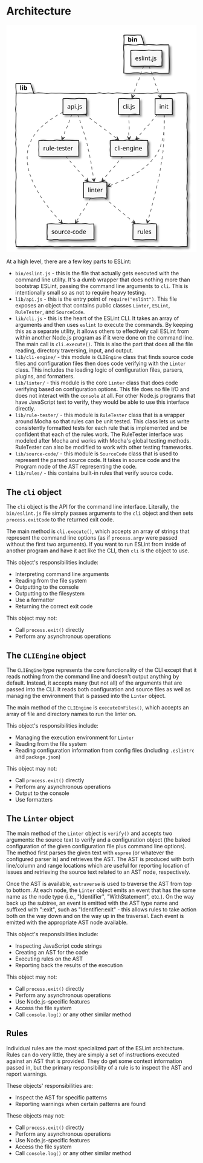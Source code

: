 # Architecture

<center><img alt="dependency graph" src="./architecture/dependency.svg"></center>

At a high level, there are a few key parts to ESLint:

* `bin/eslint.js` - this is the file that actually gets executed with the command line utility. It's a dumb wrapper that does nothing more than bootstrap ESLint, passing the command line arguments to `cli`. This is intentionally small so as not to require heavy testing.
* `lib/api.js` - this is the entry point of `require("eslint")`. This file exposes an object that contains public classes `Linter`, `ESLint`, `RuleTester`, and `SourceCode`.
* `lib/cli.js` - this is the heart of the ESLint CLI. It takes an array of arguments and then uses `eslint` to execute the commands. By keeping this as a separate utility, it allows others to effectively call ESLint from within another Node.js program as if it were done on the command line. The main call is `cli.execute()`. This is also the part that does all the file reading, directory traversing, input, and output.
* `lib/cli-engine/` - this module is `CLIEngine` class that finds source code files and configuration files then does code verifying with the `Linter` class. This includes the loading logic of configuration files, parsers, plugins, and formatters.
* `lib/linter/` - this module is the core `Linter` class that does code verifying based on configuration options. This file does no file I/O and does not interact with the `console` at all. For other Node.js programs that have JavaScript text to verify, they would be able to use this interface directly.
* `lib/rule-tester/` - this module is `RuleTester` class that is a wrapper around Mocha so that rules can be unit tested. This class lets us write consistently formatted tests for each rule that is implemented and be confident that each of the rules work. The RuleTester interface was modeled after Mocha and works with Mocha's global testing methods. RuleTester can also be modified to work with other testing frameworks.
* `lib/source-code/` - this module is `SourceCode` class that is used to represent the parsed source code. It takes in source code and the Program node of the AST representing the code.
* `lib/rules/` - this contains built-in rules that verify source code.

## The `cli` object

The `cli` object is the API for the command line interface. Literally, the `bin/eslint.js` file simply passes arguments to the `cli` object and then sets `process.exitCode` to the returned exit code.

The main method is `cli.execute()`, which accepts an array of strings that represent the command line options (as if `process.argv` were passed without the first two arguments). If you want to run ESLint from inside of another program and have it act like the CLI, then `cli` is the object to use.

This object's responsibilities include:

* Interpreting command line arguments
* Reading from the file system
* Outputting to the console
* Outputting to the filesystem
* Use a formatter
* Returning the correct exit code

This object may not:

* Call `process.exit()` directly
* Perform any asynchronous operations

## The `CLIEngine` object

The `CLIEngine` type represents the core functionality of the CLI except that it reads nothing from the command line and doesn't output anything by default. Instead, it accepts many (but not all) of the arguments that are passed into the CLI. It reads both configuration and source files as well as managing the environment that is passed into the `Linter` object.

The main method of the `CLIEngine` is `executeOnFiles()`, which accepts an array of file and directory names to run the linter on.

This object's responsibilities include:

* Managing the execution environment for `Linter`
* Reading from the file system
* Reading configuration information from config files (including `.eslintrc` and `package.json`)

This object may not:

* Call `process.exit()` directly
* Perform any asynchronous operations
* Output to the console
* Use formatters

## The `Linter` object

The main method of the `Linter` object is `verify()` and accepts two arguments: the source text to verify and a configuration object (the baked configuration of the given configuration file plus command line options). The method first parses the given text with `espree` (or whatever the configured parser is) and retrieves the AST. The AST is produced with both line/column and range locations which are useful for reporting location of issues and retrieving the source text related to an AST node, respectively.

Once the AST is available, `estraverse` is used to traverse the AST from top to bottom. At each node, the `Linter` object emits an event that has the same name as the node type (i.e., "Identifier", "WithStatement", etc.). On the way back up the subtree, an event is emitted with the AST type name and suffixed with ":exit", such as "Identifier:exit" - this allows rules to take action both on the way down and on the way up in the traversal. Each event is emitted with the appropriate AST node available.

This object's responsibilities include:

* Inspecting JavaScript code strings
* Creating an AST for the code
* Executing rules on the AST
* Reporting back the results of the execution

This object may not:

* Call `process.exit()` directly
* Perform any asynchronous operations
* Use Node.js-specific features
* Access the file system
* Call `console.log()` or any other similar method

## Rules

Individual rules are the most specialized part of the ESLint architecture. Rules can do very little, they are simply a set of instructions executed against an AST that is provided. They do get some context information passed in, but the primary responsibility of a rule is to inspect the AST and report warnings.

These objects' responsibilities are:

* Inspect the AST for specific patterns
* Reporting warnings when certain patterns are found

These objects may not:

* Call `process.exit()` directly
* Perform any asynchronous operations
* Use Node.js-specific features
* Access the file system
* Call `console.log()` or any other similar method
